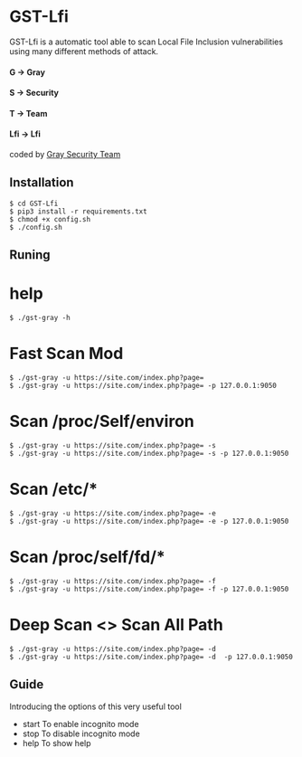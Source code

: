 # GST-Lfi

GST-Lfi is a  automatic tool able to scan  Local File Inclusion vulnerabilities using many different methods of attack.
#### G -> Gray
#### S -> Security
#### T -> Team
#### Lfi -> Lfi
coded by [Gray Security Team](https://T.me/S3CURITY_GRAY)









## Installation
``` 
$ cd GST-Lfi 
$ pip3 install -r requirements.txt
$ chmod +x config.sh
$ ./config.sh
```
## Runing

# help
```
$ ./gst-gray -h
```
# Fast Scan Mod
```
$ ./gst-gray -u https://site.com/index.php?page=
$ ./gst-gray -u https://site.com/index.php?page= -p 127.0.0.1:9050
```
# Scan /proc/Self/environ
```
$ ./gst-gray -u https://site.com/index.php?page= -s 
$ ./gst-gray -u https://site.com/index.php?page= -s -p 127.0.0.1:9050
```
# Scan /etc/*
```
$ ./gst-gray -u https://site.com/index.php?page= -e
$ ./gst-gray -u https://site.com/index.php?page= -e -p 127.0.0.1:9050
```
# Scan /proc/self/fd/*
```
$ ./gst-gray -u https://site.com/index.php?page= -f
$ ./gst-gray -u https://site.com/index.php?page= -f -p 127.0.0.1:9050
```
# Deep Scan <> Scan All Path
```
$ ./gst-gray -u https://site.com/index.php?page= -d
$ ./gst-gray -u https://site.com/index.php?page= -d  -p 127.0.0.1:9050
``` 

## Guide 

Introducing the options of this very useful tool

* start To enable incognito mode 
* stop To disable incognito mode
* help To show help
